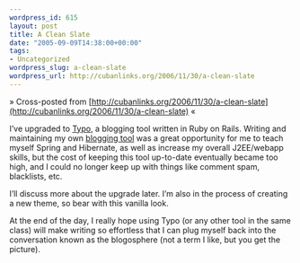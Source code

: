 ```yaml
--- 
wordpress_id: 615
layout: post
title: A Clean Slate
date: "2005-09-09T14:38:00+00:00"
tags: 
- Uncategorized
wordpress_slug: a-clean-slate
wordpress_url: http://cubanlinks.org/2006/11/30/a-clean-slate
---
```

&raquo; Cross-posted from [http://cubanlinks.org/2006/11/30/a-clean-slate](http://cubanlinks.org/2006/11/30/a-clean-slate) &laquo;

<p>I&#8217;ve upgraded to <a href="http://typo.leetsoft.com/trac/">Typo</a>, a blogging tool written in Ruby on Rails. Writing and maintaining my own <a href="http://cubanlinks.org/mywiki/Conte">blogging tool</a> was a great opportunity for me to teach myself Spring and Hibernate, as well as increase my overall <span class="caps">J2EE</span>/webapp skills,  but the cost of keeping this tool up-to-date eventually became too high, and I could no longer keep up with things like comment spam, blacklists, etc.</p>


<p>I&#8217;ll discuss more about the upgrade later.  I&#8217;m also in the process of creating a new theme, so bear with this vanilla look.</p>


<p>At the end of the day, I really hope using Typo (or any other tool in the same class) will make writing so effortless that I can plug myself back into the conversation known as the blogosphere (not a term I like, but you get the picture).</p>
